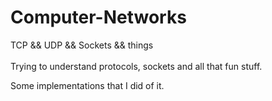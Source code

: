 # Computer-Networks
TCP && UDP && Sockets && things</br>
</br>
Trying to understand protocols, sockets and all that fun stuff.</br>

Some implementations that I did of it.
